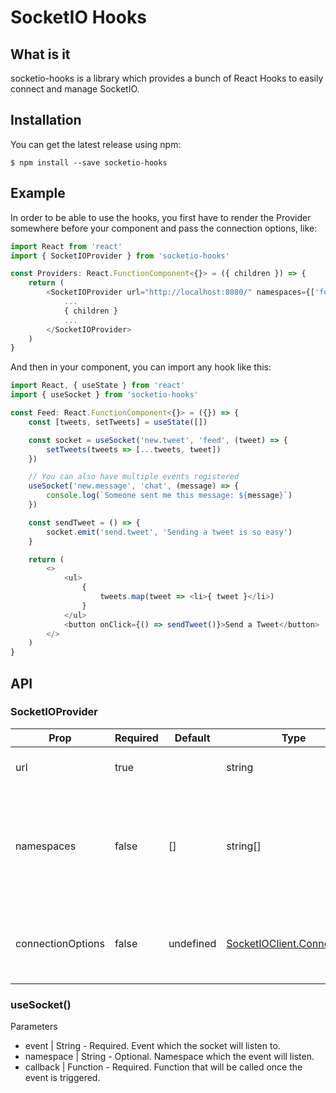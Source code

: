 # SocketIO Hooks

## What is it

socketio-hooks is a library which provides a bunch of React Hooks to easily connect and manage SocketIO.

## Installation

You can get the latest release using npm:

```batch
$ npm install --save socketio-hooks
```

## Example

In order to be able to use the hooks, you first have to render the Provider somewhere before your component and pass the connection options, like:

```typescript
import React from 'react'
import { SocketIOProvider } from 'socketio-hooks'

const Providers: React.FunctionComponent<{}> = ({ children }) => {
    return (
        <SocketIOProvider url="http://localhost:8080/" namespaces={['feed', 'chat']} connectionOptions={{ query: { hello: 'world' } }}>
            ...
            { children }
            ...
        </SocketIOProvider>
    )
}
```

And then in your component, you can import any hook like this:

```typescript
import React, { useState } from 'react'
import { useSocket } from 'socketio-hooks'

const Feed: React.FunctionComponent<{}> = ({}) => {
    const [tweets, setTweets] = useState([])

    const socket = useSocket('new.tweet', 'feed', (tweet) => {
        setTweets(tweets => [...tweets, tweet])
    })

    // You can also have multiple events registered
    useSocket('new.message', 'chat', (message) => {
        console.log(`Someone sent me this message: ${message}`)
    })

    const sendTweet = () => {
        socket.emit('send.tweet', 'Sending a tweet is so easy')
    }

    return (
        <>
            <ul>
                {
                    tweets.map(tweet => <li>{ tweet }</li>)
                }
            </ul>
            <button onClick={() => sendTweet()}>Send a Tweet</button>
        </>
    )
}
```

## API

### SocketIOProvider

|Prop|Required|Default|Type|Description|
| ---- | ---- | ---- | ---- | ---- |
| url | true |  | string | Url used to connect to the server |
| namespaces | false | [] | string[] | Namespaces to connect. If no one provided, the only namespace available will be the default ("/") |
| connectionOptions | false | undefined | [SocketIOClient.ConnectOpts](https://socket.io/docs/client-api/) | Object with options to be passed when connecting to SocketIO |

### useSocket()

Parameters
 - event | String - Required. Event which the socket will listen to.
 - namespace | String - Optional. Namespace which the event will listen.
 - callback | Function - Required. Function that will be called once the event is triggered.
